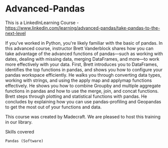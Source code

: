 # Advanced-Pandas

This is a LinkedInLearning Course - https://www.linkedin.com/learning/advanced-pandas/take-pandas-to-the-next-level

If you've worked in Python, you're likely familiar with the basic of pandas. In this advanced course, instructor Brett Vanderblock shares how you can take advantage of the advanced functions of pandas—such as working with dates, dealing with missing data, merging DataFrames, and more—to work more effectively with your data. First, Brett introduces you to DataFrames, identifies the top functions in pandas, and shows you how to configure your pandas workspace efficiently. He walks you through converting data types, working with strings, and using the apply map and applymap functions effectively. He shows you how to combine Groupby and multiple aggregate functions in pandas and how to use the merge, join, and concat functions. Brett steps through plotting and statistical functions with pandas. He concludes by explaining how you can use pandas-profiling and Geopandas to get the most out of your functions and data.

This course was created by Madecraft. We are pleased to host this training in our library.

Skills covered

    Pandas (Software)

